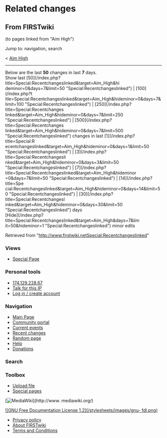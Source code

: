 # Related changes

## From FIRSTwiki

(to pages linked from "Aim High")

Jump to: navigation, search

< [Aim High](/index.php?title=Aim_High&redirect=no "Aim High")

--------------------------------------------------------------------------------

Below are the last **50** changes in last **7** days.<br>
Show last [50](/index.php?title=Special:Recentchangeslinked&target=Aim_High&hi
deminor=0&days=7&limit=50 "Special:Recentchangeslinked") | [100](/index.php?t
itle=Special:Recentchangeslinked&target=Aim_High&hideminor=0&days=7&limit=100 "Special:Recentchangeslinked") | [250](/index.php?title=Special:Recentchanges
linked&target=Aim_High&hideminor=0&days=7&limit=250 "Special:Recentchangeslinked") | [500](/index.php?title=Special:Recentchanges
linked&target=Aim_High&hideminor=0&days=7&limit=500 "Special:Recentchangeslinked") changes in last [1](/index.php?title=Special:R
ecentchangeslinked&target=Aim_High&hideminor=0&days=1&limit=50 "Special:Recentchangeslinked") | [3](/index.php?title=Special:Recentchangesli
nked&target=Aim_High&hideminor=0&days=3&limit=50 "Special:Recentchangeslinked") | [7](/index.php?title=Special:Recentchangeslinked&target=Aim_High&hideminor
=0&days=7&limit=50 "Special:Recentchangeslinked") | [14](/index.php?title=Spe
cial:Recentchangeslinked&target=Aim_High&hideminor=0&days=14&limit=50 "Special:Recentchangeslinked") | [30](/index.php?title=Special:Recentchangesl
inked&target=Aim_High&hideminor=0&days=30&limit=50 "Special:Recentchangeslinked") days<br>
[Hide](/index.php?title=Special:Recentchangeslinked&target=Aim_High&days=7&lim
it=50&hideminor=1 "Special:Recentchangeslinked") minor edits

Retrieved from "<http://www.firstwiki.netSpecial:Recentchangeslinked>"

### Views

- [Special Page](Special:Recentchangeslinked/Aim_High)

### Personal tools

- [174.129.228.67](User:174.129.228.67)
- [Talk for this IP](User_talk:174.129.228.67)
- [Log in / create account](/index.php?title=Special:Userlogin&returnto=Special:Recentchangeslinked)

[](Main_Page "Main Page")

### Navigation

- [Main Page](Main_Page)
- [Community portal](FIRSTwiki:Community_portal)
- [Current events](Current_events)
- [Recent changes](Special:Recentchanges)
- [Random page](Special:Random)
- [Help](FIRSTwiki:Help)
- [Donations](FIRSTwiki:Site_support)

### Search

### Toolbox

- [Upload file](Special:Upload)
- [Special pages](Special:Specialpages)

[![MediaWiki](/skins/common/images/poweredby_mediawiki_88x31.png)](http://www.
mediawiki.org/)

[![GNU Free Documentation License 1.2](/stylesheets/images/gnu-
fdl.png)](http://www.gnu.org/copyleft/fdl.html)

- [Privacy policy](FIRSTwiki:Privacy_policy "FIRSTwiki:Privacy policy")
- [About FIRSTwiki](FIRSTwiki:About "FIRSTwiki:About")
- [Terms and Conditions](FIRSTwiki:Terms_and_conditions "FIRSTwiki:Terms and conditions")

